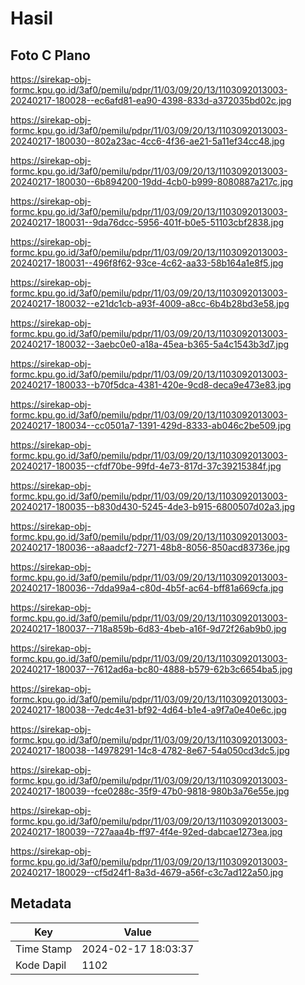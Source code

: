 # Hasil

## Foto C Plano

https://sirekap-obj-formc.kpu.go.id/3af0/pemilu/pdpr/11/03/09/20/13/1103092013003-20240217-180028--ec6afd81-ea90-4398-833d-a372035bd02c.jpg

https://sirekap-obj-formc.kpu.go.id/3af0/pemilu/pdpr/11/03/09/20/13/1103092013003-20240217-180030--802a23ac-4cc6-4f36-ae21-5a11ef34cc48.jpg

https://sirekap-obj-formc.kpu.go.id/3af0/pemilu/pdpr/11/03/09/20/13/1103092013003-20240217-180030--6b894200-19dd-4cb0-b999-8080887a217c.jpg

https://sirekap-obj-formc.kpu.go.id/3af0/pemilu/pdpr/11/03/09/20/13/1103092013003-20240217-180031--9da76dcc-5956-401f-b0e5-51103cbf2838.jpg

https://sirekap-obj-formc.kpu.go.id/3af0/pemilu/pdpr/11/03/09/20/13/1103092013003-20240217-180031--496f8f62-93ce-4c62-aa33-58b164a1e8f5.jpg

https://sirekap-obj-formc.kpu.go.id/3af0/pemilu/pdpr/11/03/09/20/13/1103092013003-20240217-180032--e21dc1cb-a93f-4009-a8cc-6b4b28bd3e58.jpg

https://sirekap-obj-formc.kpu.go.id/3af0/pemilu/pdpr/11/03/09/20/13/1103092013003-20240217-180032--3aebc0e0-a18a-45ea-b365-5a4c1543b3d7.jpg

https://sirekap-obj-formc.kpu.go.id/3af0/pemilu/pdpr/11/03/09/20/13/1103092013003-20240217-180033--b70f5dca-4381-420e-9cd8-deca9e473e83.jpg

https://sirekap-obj-formc.kpu.go.id/3af0/pemilu/pdpr/11/03/09/20/13/1103092013003-20240217-180034--cc0501a7-1391-429d-8333-ab046c2be509.jpg

https://sirekap-obj-formc.kpu.go.id/3af0/pemilu/pdpr/11/03/09/20/13/1103092013003-20240217-180035--cfdf70be-99fd-4e73-817d-37c39215384f.jpg

https://sirekap-obj-formc.kpu.go.id/3af0/pemilu/pdpr/11/03/09/20/13/1103092013003-20240217-180035--b830d430-5245-4de3-b915-6800507d02a3.jpg

https://sirekap-obj-formc.kpu.go.id/3af0/pemilu/pdpr/11/03/09/20/13/1103092013003-20240217-180036--a8aadcf2-7271-48b8-8056-850acd83736e.jpg

https://sirekap-obj-formc.kpu.go.id/3af0/pemilu/pdpr/11/03/09/20/13/1103092013003-20240217-180036--7dda99a4-c80d-4b5f-ac64-bff81a669cfa.jpg

https://sirekap-obj-formc.kpu.go.id/3af0/pemilu/pdpr/11/03/09/20/13/1103092013003-20240217-180037--718a859b-6d83-4beb-a16f-9d72f26ab9b0.jpg

https://sirekap-obj-formc.kpu.go.id/3af0/pemilu/pdpr/11/03/09/20/13/1103092013003-20240217-180037--7612ad6a-bc80-4888-b579-62b3c6654ba5.jpg

https://sirekap-obj-formc.kpu.go.id/3af0/pemilu/pdpr/11/03/09/20/13/1103092013003-20240217-180038--7edc4e31-bf92-4d64-b1e4-a9f7a0e40e6c.jpg

https://sirekap-obj-formc.kpu.go.id/3af0/pemilu/pdpr/11/03/09/20/13/1103092013003-20240217-180038--14978291-14c8-4782-8e67-54a050cd3dc5.jpg

https://sirekap-obj-formc.kpu.go.id/3af0/pemilu/pdpr/11/03/09/20/13/1103092013003-20240217-180039--fce0288c-35f9-47b0-9818-980b3a76e55e.jpg

https://sirekap-obj-formc.kpu.go.id/3af0/pemilu/pdpr/11/03/09/20/13/1103092013003-20240217-180039--727aaa4b-ff97-4f4e-92ed-dabcae1273ea.jpg

https://sirekap-obj-formc.kpu.go.id/3af0/pemilu/pdpr/11/03/09/20/13/1103092013003-20240217-180029--cf5d24f1-8a3d-4679-a56f-c3c7ad122a50.jpg


## Metadata

| Key        | Value               |
| ---------- | ------------------- |
| Time Stamp | 2024-02-17 18:03:37 |
| Kode Dapil | 1102                |



